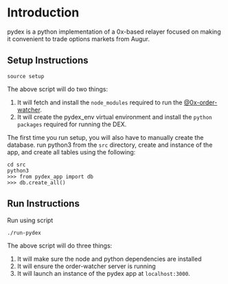 Introduction
=============
pydex is a python implementation of a 0x-based relayer focused on making it convenient to trade options markets from Augur. 


Setup Instructions
------------------

```
source setup
```

The above script will do two things:
1. It will fetch and install the `node_modules` required to run the [@0x-order-watcher](https://github.com/0xProject/0x-monorepo/tree/development/packages/order-watcher). 
2. It will create the pydex_env virtual environment and install the `python packages` required for running the DEX. 

The first time you run setup, you will also have to manually create the database. run python3 from the `src` directory, create and instance of the app, and create all tables using the following:
```
cd src
python3
>>> from pydex_app import db
>>> db.create_all()
```

Run Instructions
----------------
Run using script 

```
./run-pydex
```

The above script will do three things:

1. It will make sure the node and python dependencies are installed
2. It will ensure the order-watcher server is running
3. It will launch an instance of the pydex app at `localhost:3000`.